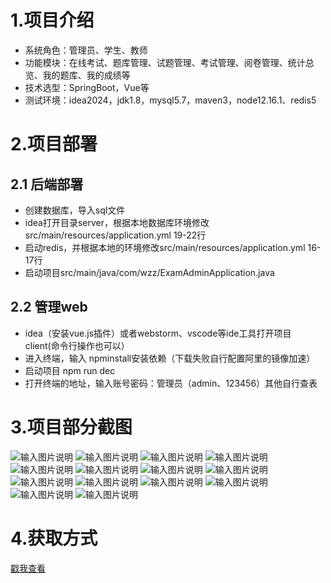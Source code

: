 # 1.项目介绍
- 系统角色：管理员、学生、教师
- 功能模块：在线考试、题库管理、试题管理、考试管理、阅卷管理、统计总览、我的题库、我的成绩等
- 技术选型：SpringBoot，Vue等
- 测试环境：idea2024，jdk1.8，mysql5.7，maven3，node12.16.1、redis5
# 2.项目部署
## 2.1 后端部署
- 创建数据库，导入sql文件
- idea打开目录server，根据本地数据库环境修改src/main/resources/application.yml 19-22行
- 启动redis，并根据本地的环境修改src/main/resources/application.yml 16-17行
- 启动项目src/main/java/com/wzz/ExamAdminApplication.java
## 2.2 管理web
- idea（安装vue.js插件）或者webstorm、vscode等ide工具打开项目client(命令行操作也可以）
- 进入终端，输入 npminstall安装依赖（下载失败自行配置阿里的镜像加速）
- 启动项目 npm run dec
- 打开终端的地址，输入账号密码：管理员（admin、123456）其他自行查表
# 3.项目部分截图
![输入图片说明](1.png)
![输入图片说明](2.png)
![输入图片说明](3.png)
![输入图片说明](4.png)
![输入图片说明](5.png)
![输入图片说明](6.png)
![输入图片说明](7.png)
![输入图片说明](8.png)
![输入图片说明](9.png)
![输入图片说明](91.png)
![输入图片说明](92.png)
![输入图片说明](93.png)
![输入图片说明](94.png)
![输入图片说明](95.png)
# 4.获取方式
[戳我查看](https://gitee.com/aven999/mall)
